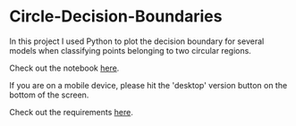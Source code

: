 # Circle-Decision-Boundaries

In this project I used Python to plot the decision boundary for several models when classifying points belonging to two circular regions.

Check out the notebook [here](https://github.com/mwtichen/Circle-Decision-Boundaries/blob/master/CIRCLE_DECISION_BOUNDARIES.ipynb).

If you are on a mobile device, please hit the 'desktop' version button on the bottom of the screen.

Check out the requirements [here](https://github.com/mwtichen/Circle-Decision-Boundaries/blob/master/Requirements.txt).
